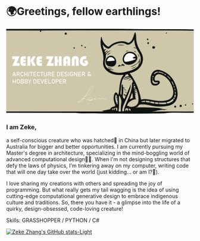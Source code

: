 # 🌍Greetings, fellow earthlings!
![I am an architecture student studying RMIT University](Banner.png)

### I am Zeke,
a self-conscious creature who was hatched🥚 in China but later migrated to Australia for bigger and better opportunities. I am currently pursuing my Master's degree in architecture, specializing in the mind-boggling world of advanced computational design🧑‍💻. When I'm not designing structures that defy the laws of physics, I'm tinkering away on my computer, writing code that will one day take over the world (just kidding... or am I?🤖). 

I love sharing my creations with others and spreading the joy of programming. But what really gets my tail wagging is the idea of using cutting-edge computational generative design to embrace indigenous culture and traditions. So, there you have it - a glimpse into the life of a quirky, design-obsessed, code-loving creature!

Skills: GRASSHOPPER / PYTHON / C#

[![Zeke Zhang's GitHub stats-Light](https://github-readme-stats.vercel.app/api?username=sean1832&show_icons=true&theme=default#gh-light-mode-only)](https://github.com/anuraghazra/github-readme-stats#gh-light-mode-only)


